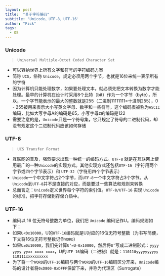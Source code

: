```yaml
---
layout: post
title:  "关于字符编码"
subtitle: 'Unicode、UTF-8、UTF-16'
author: "Pick"
tags:
  - OS
---
```


### Unicode
> `Universal Multiple-Octet Coded Character Set`

- 可以容纳世界上所有文字和符号的字符编码方案
- 简称 `UCS`，俗称 `Unicode`，规定必须用两个字节，也就是16位来统一表示所有的字符  
- 因为计算机只能处理数字，如果要处理文本，就必须先把文本转换为数字才能处理。最早的计算机在设计时采用8个比特（bit）作为一个字节（byte），所以，一个字节能表示的最大的整数就是255（二进制11111111=十进制255），0 - 255被用来表示大小写英文字母、数字和一些符号，这个编码表被称为`ASCII`编码，比如大写字母A的编码是65，小写字母z的编码是122  
- 需要注意的是，`Unicode`只是一个符号集，它只规定了符号的二进制代码，却没有规定这个二进制代码应该如何存储

### UTF-8
> `UCS Transfer Format`

- 互联网的普及，强烈要求出现一种统一的编码方式。`UTF-8` 就是在互联网上使用最广的一种`Unicode`的实现方式。其他实现方式还包括`UTF-16`（字符用两个字节或四个字节表示）和 `UTF-32`（字符用四个字节表示）  
- `Unicode`一个中文字符占2个字节，而`UTF-8`一个中文字符占3个字节。从`Unicode`到`UTF-8`并不是直接的对应，而是要过一些算法和规则来转换  
- 总而言之：`Unicode`定义世界每个字符的索引值。`UTF-8/UTF-16` 实现 `Unicode` 的标准，把字符存储到存储介质中。  

### UTF-16

- 编码以 16 位无符号整数为单位，我们把 `Unicode` 编码记作U。编码规则如下：
- 如果`U<0x10000`，U的`UTF-16`编码就是U对应的16位无符号整数（为书写简便，下文将16位无符号整数记作`WORD`）
- 如果`U≥0x10000`，我们先计算`U’=U-0x10000`，然后将`U’`写成二进制形式：`yyyy yyyy yyxx xxxx xxxx`，U的`UTF-16`编码（二进制）就是：`110110yyyyyyyyyy 110111xxxxxxxxxx`
- 为了将一个`WORD`的`UTF-16`编码与两个`WORD`的`UTF-16`编码区分开来，`Unicode`编码的设计者将`0xD800-0xDFFF`保留下来，并称为代理区（Surrogate）